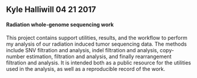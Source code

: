 ## Kyle Halliwill 04 21 2017 
#### Radiation whole-genome sequencing work 
This project contains support utilities, results, and the workflow to perform 
my analysis of our radiation induced tumor sequencing data. 
The methods include SNV filtration and analysis, indel filtration and 
analysis, copy-number estimation, filtration and analysis, and finally 
rearrangement filtration and analysis. It is intended both as a public 
resource for the utilities used in the analysis, as well as a reproducible
record of the work. 

